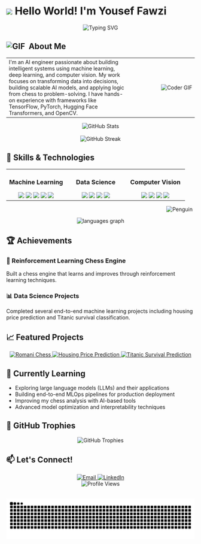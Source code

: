 # <img src="https://raw.githubusercontent.com/TheDudeThatCode/TheDudeThatCode/master/Assets/Hi.gif"  width="29px"> Hello World! I'm Yousef Fawzi

<div align="center">
  <img src="https://readme-typing-svg.herokuapp.com?font=Fira+Code&pause=1000&color=8be9fd&center=true&vCenter=true&width=435&lines=AI+Engineer;Data+Scientist" alt="Typing SVG" />
</div>

  
## <img alt="GIF" src="https://camo.githubusercontent.com/3c2a37ec9351da33136694e45215e5091ae0e0a14d52da27af08547a034e0295/68747470733a2f2f6d656469612e67697068792e636f6d2f6d656469612f524b354b443655635570417439327a5a76742f67697068792e676966" width="25" /> &nbsp;About Me   

<table>
  <tr>
    <td width="65%" valign="top">
       I'm an AI engineer passionate about building intelligent systems using machine learning, deep learning, and computer vision. My work focuses on transforming data into decisions, building scalable AI models, and applying logic from chess to problem-solving. I have hands-on experience with frameworks like TensorFlow, PyTorch, Hugging Face Transformers, and OpenCV.
    </td>
    <td width="35%" align="right">
      <img src="https://camo.githubusercontent.com/3c2a37ec9351da33136694e45215e5091ae0e0a14d52da27af08547a034e0295/68747470733a2f2f6d656469612e67697068792e636f6d2f6d656469612f524b354b443655635570417439327a5a76742f67697068792e676966"  height="150" alt="Coder GIF"/>
    </td>
  </tr>
</table>

<div align="center">
  <img src="https://github-readme-stats.vercel.app/api?username=Losif01&show_icons=true&theme=dracula&hide_border=true" alt="GitHub Stats" />
  <br><br>
  <img src="https://github-readme-streak-stats.herokuapp.com/?user=Losif01&theme=dracula" alt="GitHub Streak" />
</div>

## 🚀 Skills & Technologies   

<table>
  <tr>
    <td valign="top" width="33%">
      <h3 align="center">Machine Learning</h3>
      <div align="center">  
        <img src="https://img.shields.io/badge/TensorFlow-FF6F00?style=for-the-badge&logo=tensorflow&logoColor=white" />
        <img src="https://img.shields.io/badge/PyTorch-EE4C2C?style=for-the-badge&logo=pytorch&logoColor=white" />
        <img src="https://img.shields.io/badge/Keras-D00000?style=for-the-badge&logo=keras&logoColor=white" />
        <img src="https://img.shields.io/badge/HuggingFace-B532FF?style=for-the-badge&logo=huggingface&logoColor=white" />
        <img src="https://img.shields.io/badge/Transformers-0088cc?style=for-the-badge&logo=huggingface&logoColor=white" />
      </div>
    </td>
    <td valign="top" width="33%">
      <h3 align="center">Data Science</h3>
      <div align="center">  
        <img src="https://img.shields.io/badge/Pandas-150458?style=for-the-badge&logo=pandas&logoColor=white" />
        <img src="https://img.shields.io/badge/Numpy-013243?style=for-the-badge&logo=numpy&logoColor=white" />
        <img src="https://img.shields.io/badge/Scikit--Learn-F7931E?style=for-the-badge&logo=scikit-learn&logoColor=white" />
        <img src="https://img.shields.io/badge/Seaborn-71ADBC?style=for-the-badge&logo=seaborn&logoColor=white" />
      </div>
    </td>
    <td valign="top" width="33%">
      <h3 align="center">Computer Vision</h3>
      <div align="center">  
        <img src="https://img.shields.io/badge/OpenCV-273AC7?style=for-the-badge&logo=opencv&logoColor=white" />
        <img src="https://img.shields.io/badge/Plotly-FACE35?style=for-the-badge&logo=plotly&logoColor=black" />
        <img src="https://img.shields.io/badge/Kaggle-20BEFF?style=for-the-badge&logo=kaggle&logoColor=white" />
        <img src="https://img.shields.io/badge/PIL-DD4F4F?style=for-the-badge&logo=python&logoColor=white" />
      </div>
    </td>
  </tr>
</table>

<img align="right" src="https://raw.githubusercontent.com/Tarikul-Islam-Anik/Animated-Fluent-Emojis/master/Emojis/Animals/Penguin.png" alt="Penguin" width="15%" /><br>

<div align="center">
  <img src="https://github-readme-stats.vercel.app/api/top-langs?username=Losif01&locale=en&hide_title=false&layout=compact&card_width=320&langs_count=5&theme=dracula&hide_border=false" height="150" alt="languages graph" />
</div>

## 🏆 Achievements 

### 🎯 Reinforcement Learning Chess Engine
Built a chess engine that learns and improves through reinforcement learning techniques.

### 📊 Data Science Projects
Completed several end-to-end machine learning projects including housing price prediction and Titanic survival classification.

## 📈 Featured Projects  

<div align="center">

  <!-- 🧠 Romani Chess -->
  <a href="https://github.com/Losif01/Romani-chess">   
    <img src="https://img.shields.io/badge/Romani_Chess-273AC7?style=for-the-badge&logo=python&logoColor=white" alt="Romani Chess" />
  </a>

  <!-- 🏠 Housing Price Prediction -->
  <a href="https://github.com/Losif01/Housing-price-prediction">
    <img src="https://img.shields.io/badge/Housing_Price_Prediction-FF6F00?style=for-the-badge&logo=sklearn&logoColor=white" alt="Housing Price Prediction" />
  </a>

  <!-- 🚢 Titanic Survival Prediction -->
  <a href="https://github.com/Losif01/Titanic-project">
    <img src="https://img.shields.io/badge/Titanic_Survival-0A9396?style=for-the-badge&logo=python&logoColor=black" alt="Titanic Survival Prediction" />
  </a>

</div>

## 🧠 Currently Learning 

- Exploring large language models (LLMs) and their applications
- Building end-to-end MLOps pipelines for production deployment
- Improving my chess analysis with AI-based tools
- Advanced model optimization and interpretability techniques

## 🏅 GitHub Trophies

<div align="center">
  <img src="https://github-profile-trophy.vercel.app/?username=Losif01&theme=dracula&column=7&no-frame=true" alt="GitHub Trophies" />
</div>

## 📫 Let's Connect! 
<div align="center">
  <a href="mailto:losif.ai.2050@gmail.com">
    <img src="https://img.shields.io/badge/Email-D14836?style=for-the-badge&logo=gmail&logoColor=white" alt="Email" />
  </a>
  <a href="https://www.linkedin.com/in/yousef-fawzi/">
    <img src="https://img.shields.io/badge/LinkedIn-0077B5?style=for-the-badge&logo=linkedin&logoColor=white" alt="LinkedIn" />
  </a>
</div>

<div align="center">
  <img src="https://komarev.com/ghpvc/?username=Losif01&style=flat-square&color=blue" alt="Profile Views" />
</div>

<br clear="both">

<p align="center">
  <img src="https://raw.githubusercontent.com/HendRamadan1/HendRamadan1/output/snake.svg" alt="Snake animation" />
</p>
